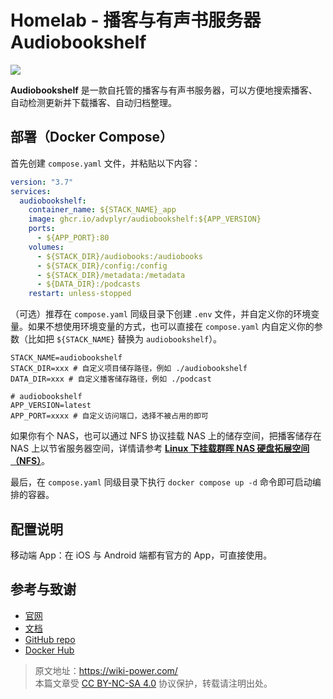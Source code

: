 # Homelab - 播客与有声书服务器 Audiobookshelf

![](https://wiki-media-1253965369.cos.ap-guangzhou.myqcloud.com/img/20230531204505.png)

**Audiobookshelf** 是一款自托管的播客与有声书服务器，可以方便地搜索播客、自动检测更新并下载播客、自动归档整理。

## 部署（Docker Compose）

首先创建 `compose.yaml` 文件，并粘贴以下内容：

```yaml title="compose.yaml"
version: "3.7"
services:
  audiobookshelf:
    container_name: ${STACK_NAME}_app
    image: ghcr.io/advplyr/audiobookshelf:${APP_VERSION}
    ports:
      - ${APP_PORT}:80
    volumes:
      - ${STACK_DIR}/audiobooks:/audiobooks
      - ${STACK_DIR}/config:/config
      - ${STACK_DIR}/metadata:/metadata
      - ${DATA_DIR}:/podcasts
    restart: unless-stopped
```

（可选）推荐在 `compose.yaml` 同级目录下创建 `.env` 文件，并自定义你的环境变量。如果不想使用环境变量的方式，也可以直接在 `compose.yaml` 内自定义你的参数（比如把 `${STACK_NAME}` 替换为 `audiobookshelf`）。

```dotenv title=".env"
STACK_NAME=audiobookshelf
STACK_DIR=xxx # 自定义项目储存路径，例如 ./audiobookshelf
DATA_DIR=xxx # 自定义播客储存路径，例如 ./podcast

# audiobookshelf
APP_VERSION=latest
APP_PORT=xxxx # 自定义访问端口，选择不被占用的即可
```

如果你有个 NAS，也可以通过 NFS 协议挂载 NAS 上的储存空间，把播客储存在 NAS 上以节省服务器空间，详情请参考 [**Linux 下挂载群晖 NAS 硬盘拓展空间（NFS）**](https://wiki-power.com/Linux%E4%B8%8B%E6%8C%82%E8%BD%BD%E7%BE%A4%E6%99%96NAS%E7%A1%AC%E7%9B%98%E6%8B%93%E5%B1%95%E7%A9%BA%E9%97%B4%EF%BC%88NFS%EF%BC%89/)。

最后，在 `compose.yaml` 同级目录下执行 `docker compose up -d` 命令即可启动编排的容器。

## 配置说明

移动端 App：在 iOS 与 Android 端都有官方的 App，可直接使用。

## 参考与致谢

- [官网](https://www.audiobookshelf.org/)
- [文档](https://www.audiobookshelf.org/docs#docker-compose-install)
- [GitHub repo](https://github.com/advplyr/audiobookshelf)
- [Docker Hub](https://hub.docker.com/r/advplyr/audiobookshelf)

> 原文地址：<https://wiki-power.com/>  
> 本篇文章受 [CC BY-NC-SA 4.0](https://creativecommons.org/licenses/by/4.0/deed.zh) 协议保护，转载请注明出处。
